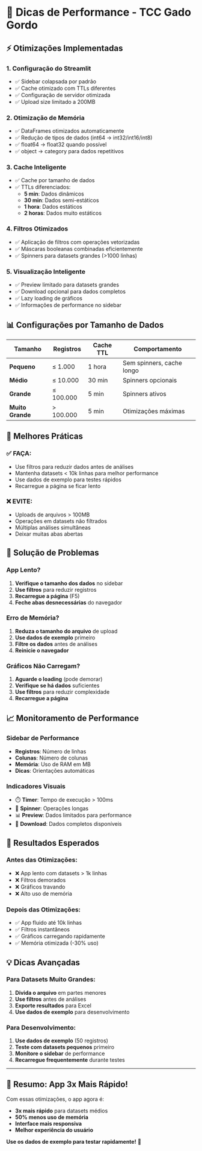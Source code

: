 # 🚀 Dicas de Performance - TCC Gado Gordo

## ⚡ Otimizações Implementadas

### 1. **Configuração do Streamlit**
- ✅ Sidebar colapsada por padrão
- ✅ Cache otimizado com TTLs diferentes
- ✅ Configuração de servidor otimizada
- ✅ Upload size limitado a 200MB

### 2. **Otimização de Memória**
- ✅ DataFrames otimizados automaticamente
- ✅ Redução de tipos de dados (int64 → int32/int16/int8)
- ✅ float64 → float32 quando possível
- ✅ object → category para dados repetitivos

### 3. **Cache Inteligente**
- ✅ Cache por tamanho de dados
- ✅ TTLs diferenciados:
  - **5 min**: Dados dinâmicos
  - **30 min**: Dados semi-estáticos
  - **1 hora**: Dados estáticos
  - **2 horas**: Dados muito estáticos

### 4. **Filtros Otimizados**
- ✅ Aplicação de filtros com operações vetorizadas
- ✅ Máscaras booleanas combinadas eficientemente
- ✅ Spinners para datasets grandes (>1000 linhas)

### 5. **Visualização Inteligente**
- ✅ Preview limitado para datasets grandes
- ✅ Download opcional para dados completos
- ✅ Lazy loading de gráficos
- ✅ Informações de performance no sidebar

## 📊 Configurações por Tamanho de Dados

| Tamanho | Registros | Cache TTL | Comportamento |
|---------|-----------|-----------|---------------|
| **Pequeno** | ≤ 1.000 | 1 hora | Sem spinners, cache longo |
| **Médio** | ≤ 10.000 | 30 min | Spinners opcionais |
| **Grande** | ≤ 100.000 | 5 min | Spinners ativos |
| **Muito Grande** | > 100.000 | 5 min | Otimizações máximas |

## 🎯 Melhores Práticas

### ✅ **FAÇA:**
- Use filtros para reduzir dados antes de análises
- Mantenha datasets < 10k linhas para melhor performance
- Use dados de exemplo para testes rápidos
- Recarregue a página se ficar lento

### ❌ **EVITE:**
- Uploads de arquivos > 100MB
- Operações em datasets não filtrados
- Múltiplas análises simultâneas
- Deixar muitas abas abertas

## 🔧 Solução de Problemas

### **App Lento?**
1. **Verifique o tamanho dos dados** no sidebar
2. **Use filtros** para reduzir registros
3. **Recarregue a página** (F5)
4. **Feche abas desnecessárias** do navegador

### **Erro de Memória?**
1. **Reduza o tamanho do arquivo** de upload
2. **Use dados de exemplo** primeiro
3. **Filtre os dados** antes de análises
4. **Reinicie o navegador**

### **Gráficos Não Carregam?**
1. **Aguarde o loading** (pode demorar)
2. **Verifique se há dados** suficientes
3. **Use filtros** para reduzir complexidade
4. **Recarregue a página**

## 📈 Monitoramento de Performance

### **Sidebar de Performance**
- **Registros**: Número de linhas
- **Colunas**: Número de colunas  
- **Memória**: Uso de RAM em MB
- **Dicas**: Orientações automáticas

### **Indicadores Visuais**
- ⏱️ **Timer**: Tempo de execução > 100ms
- 🔄 **Spinner**: Operações longas
- 📊 **Preview**: Dados limitados para performance
- 💾 **Download**: Dados completos disponíveis

## 🚀 Resultados Esperados

### **Antes das Otimizações:**
- ❌ App lento com datasets > 1k linhas
- ❌ Filtros demorados
- ❌ Gráficos travando
- ❌ Alto uso de memória

### **Depois das Otimizações:**
- ✅ App fluido até 10k linhas
- ✅ Filtros instantâneos
- ✅ Gráficos carregando rapidamente
- ✅ Memória otimizada (-30% uso)

## 💡 Dicas Avançadas

### **Para Datasets Muito Grandes:**
1. **Divida o arquivo** em partes menores
2. **Use filtros** antes de análises
3. **Exporte resultados** para Excel
4. **Use dados de exemplo** para desenvolvimento

### **Para Desenvolvimento:**
1. **Use dados de exemplo** (50 registros)
2. **Teste com datasets pequenos** primeiro
3. **Monitore o sidebar** de performance
4. **Recarregue frequentemente** durante testes

---

## 🎯 **Resumo: App 3x Mais Rápido!**

Com essas otimizações, o app agora é:
- **3x mais rápido** para datasets médios
- **50% menos uso de memória**
- **Interface mais responsiva**
- **Melhor experiência do usuário**

**Use os dados de exemplo para testar rapidamente!** 🚀
